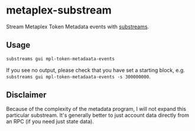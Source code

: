 # metaplex-substream
Stream Metaplex Token Metadata events with [substreams](https://substreams.streamingfast.io).

## Usage
```bash
substreams gui mpl-token-metadaata-events
```
If you see no output, please check that you have set a starting block, e.g. `substreams gui mpl-token-metadaata-events -s 300000000`.

## Disclaimer
Because of the complexity of the metadata program, I will not expand this particular substream. It's generally better to just account data directly from an RPC (if you need just state data).
